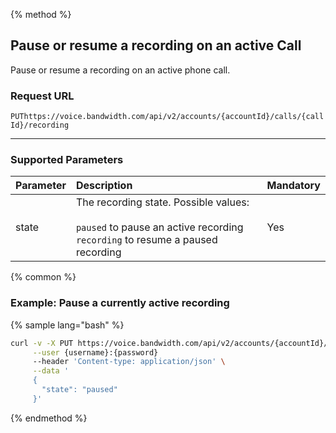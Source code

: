 {% method %}
## Pause or resume a recording on an active Call
Pause or resume a recording on an active phone call.

### Request URL
<code class="post">PUT</code>`https://voice.bandwidth.com/api/v2/accounts/{accountId}/calls/{callId}/recording`

---

### Supported Parameters
| Parameter       | Description                                                                                                                            | Mandatory |
|:----------------|:---------------------------------------------------------------------------------------------------------------------------------------|:----------|
| state           | The recording state. Possible values: <br><br> `paused` to pause an active recording<br>`recording` to resume a paused recording<br>   | Yes       |
{% common %}

### Example: Pause a currently active recording

{% sample lang="bash" %}

```bash
curl -v -X PUT https://voice.bandwidth.com/api/v2/accounts/{accountId}/calls/{callId}/recording \
     --user {username}:{password}
     --header 'Content-type: application/json' \
     --data '
     {
       "state": "paused"
     }'
```

{% endmethod %}
